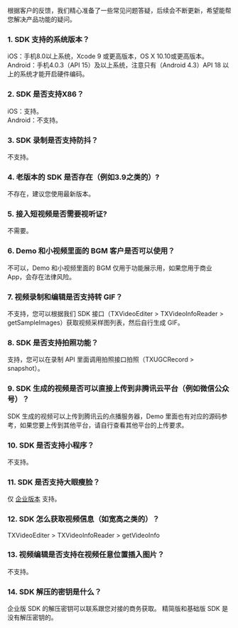 
根据客户的反馈，我们精心准备了一些常见问题答疑，后续会不断更新，希望能帮您解决产品功能的疑问。
 
### 1. SDK 支持的系统版本？
 iOS：手机8.0以上系统，Xcode 9 或更高版本，OS X 10.10或更高版本。
Android：手机4.0.3（API 15）及以上系统，注意只有（Android 4.3）API 18 以上的系统才能开启硬件编码。

### 2. SDK 是否支持X86？
iOS：支持。      
Android：不支持。

### 3. SDK 录制是否支持防抖？
不支持。

### 4. 老版本的 SDK 是否存在（例如3.9之类的）?
不存在，建议您使用最新版本。

### 5. 接入短视频是否需要视听证?
不需要。

### 6. Demo 和小视频里面的 BGM 客户是否可以使用？
不可以，Demo 和小视频里面的 BGM 仅用于功能展示用，如果您用于商业 App，会存在法律风险。

### 7. 视频录制和编辑是否支持转 GIF？
不支持，您可以根据我们 SDK 接口（TXVideoEditer > TXVideoInfoReader > getSampleImages）获取视频采样图列表，然后自行生成 GIF。

### 8. SDK 是否支持拍照功能？
支持，您可以在录制 API 里面调用拍照接口拍照（TXUGCRecord > snapshot）。

### 9. SDK 生成的视频是否可以直接上传到非腾讯云平台（例如微信公众号）？
SDK 生成的视频可以上传到腾讯云的点播服务器，Demo 里面也有对应的源码参考，如果您要上传到其他平台，请自行查看其他平台的上传要求。

### 10. SDK 是否支持小程序？
不支持。

### 11.  SDK 是否支持大眼瘦脸？
仅 [企业版本](https://cloud.tencent.com/product/x-magic) 支持。

### 12. SDK 怎么获取视频信息（如宽高之类的）？
TXVideoEditer > TXVideoInfoReader > getVideoInfo

### 13. 视频编辑是否支持在视频任意位置插入图片？
不支持。

### 14. SDK 解压的密钥是什么？
企业版 SDK 的解压密钥可以联系跟您对接的商务获取。
精简版和基础版 SDK 是没有解压密钥的。 
